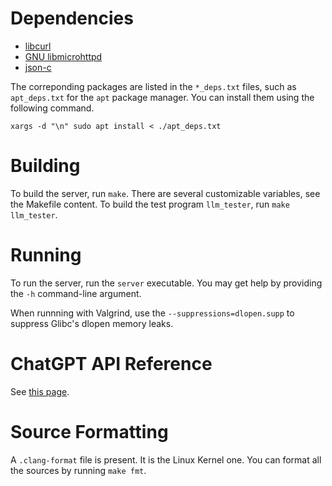 # Dependencies

- [libcurl](https://curl.se/libcurl/c/)
- [GNU libmicrohttpd](https://www.gnu.org/software/libmicrohttpd/)
- [json-c](https://json-c.github.io/json-c/json-c-0.17/doc/html/index.html)

The correponding packages are listed in the `*_deps.txt` files, such as
`apt_deps.txt` for the `apt` package manager. You can install them using the
following command.

``` shell
xargs -d "\n" sudo apt install < ./apt_deps.txt
```

# Building

To build the server, run `make`. There are several customizable variables, see
the Makefile content. To build the test program `llm_tester`, run
`make llm_tester`.

# Running

To run the server, run the `server` executable. You may get help by
providing the `-h` command-line argument.

When runnning with Valgrind, use the `--suppressions=dlopen.supp` to suppress
Glibc's dlopen memory leaks.

# ChatGPT API Reference

See [this page](https://platform.openai.com/docs/api-reference/chat/create).

# Source Formatting

A `.clang-format` file is present. It is the Linux Kernel one. You can format
all the sources by running `make fmt`.
